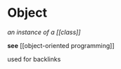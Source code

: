# Object

_an instance of a [[class]]_

**see** [[object-oriented programming]]

used for backlinks
